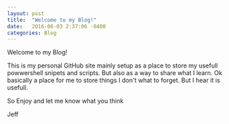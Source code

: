 ```yaml
---
layout: post
title:  "Welcome to my Blog!"
date:   2016-06-03 2:37:06 -0400
categories: Blog
---
```

Welcome to my Blog!

This is my personal GitHub site mainly setup as a place to store my usefull powwershell snipets and scripts.  But also as a way to share what I learn.  Ok basically a place for me to store things I don't what to forget.  But I hear it is usefull.

So Enjoy and let me know what you think

Jeff